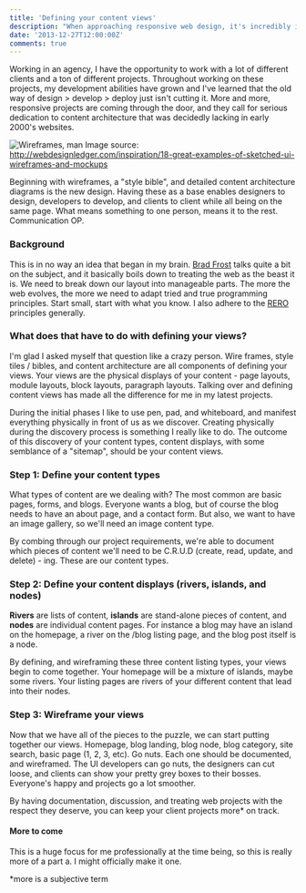 ```yaml
---
title: 'Defining your content views'
description: "When approaching responsive web design, it's incredibly important to define your content views. I explain what that means and how to go about doing so in this post."
date: '2013-12-27T12:00:00Z'
comments: true
---
```


Working in an agency, I have the opportunity to work with a lot of different clients and a ton of different projects. Throughout working on these projects, my development abilities have grown and I've learned that the old way of design > develop > deploy just isn't cutting it. More and more, responsive projects are coming through the door, and they call for serious dedication to content architecture that was decidedly lacking in early 2000's websites.

![Wireframes, man](/images/blogs/wireframes.png 'Vimeo profile page idea')
<span class="image-source">Image source: http://webdesignledger.com/inspiration/18-great-examples-of-sketched-ui-wireframes-and-mockups</span>

Beginning with wireframes, a "style bible", and detailed content architecture diagrams is the new design. Having these as a base enables designers to design, developers to develop, and clients to client while all being on the same page. What means something to one person, means it to the rest. Communication OP.

### Background

This is in no way an idea that began in my brain. [Brad Frost](http://bradfrostweb.com/blog/post/scope-components-not-pages/) talks quite a bit on the subject, and it basically boils down to treating the web as the beast it is. We need to break down our layout into manageable parts. The more the web evolves, the more we need to adapt tried and true programming principles. Start small, start with what you know. I also adhere to the [RERO](http://en.wikipedia.org/wiki/Release_early,_release_often) principles generally.

### What does that have to do with defining your views?

I'm glad I asked myself that question like a crazy person. Wire frames, style tiles / bibles, and content architecture are all components of defining your views. Your views are the physical displays of your content - page layouts, module layouts, block layouts, paragraph layouts. Talking over and defining content views has made all the difference for me in my latest projects.

During the initial phases I like to use pen, pad, and whiteboard, and manifest everything physically in front of us as we discover. Creating physically during the discovery process is something I really like to do. The outcome of this discovery of your content types, content displays, with some semblance of a "sitemap", should be your content views.

### Step 1: Define your content types

What types of content are we dealing with? The most common are basic pages, forms, and blogs. Everyone wants a blog, but of course the blog needs to have an about page, and a contact form. But also, we want to have an image gallery, so we'll need an image content type.

By combing through our project requirements, we're able to document which pieces of content we'll need to be C.R.U.D (create, read, update, and delete) - ing. These are our content types.

### Step 2: Define your content displays (rivers, islands, and nodes)

**Rivers** are lists of content, **islands** are stand-alone pieces of content, and **nodes** are individual content pages. For instance a blog may have an island on the homepage, a river on the /blog listing page, and the blog post itself is a node.

By defining, and wireframing these three content listing types, your views begin to come together. Your homepage will be a mixture of islands, maybe some rivers. Your listing pages are rivers of your different content that lead into their nodes.

### Step 3: Wireframe your views

Now that we have all of the pieces to the puzzle, we can start putting together our views. Homepage, blog landing, blog node, blog category, site search, basic page (1, 2, 3, etc). Go nuts. Each one should be documented, and wireframed. The UI developers can go nuts, the designers can cut loose, and clients can show your pretty grey boxes to their bosses. Everyone's happy and projects go a lot smoother.

By having documentation, discussion, and treating web projects with the respect they deserve, you can keep your client projects more\* on track.

#### More to come

This is a huge focus for me professionally at the time being, so this is really more of a part a. I might officially make it one.

<span class="small-text">\*more is a subjective term</span>
